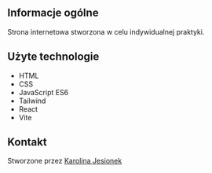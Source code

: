 ## Informacje ogólne
Strona internetowa stworzona w celu indywidualnej praktyki.

## Użyte technologie
* HTML
* CSS
* JavaScript ES6
* Tailwind
* React
* Vite

## Kontakt
Stworzone przez [Karolina Jesionek](mailto:karolina.anna.jesionek@gmail.com) 
